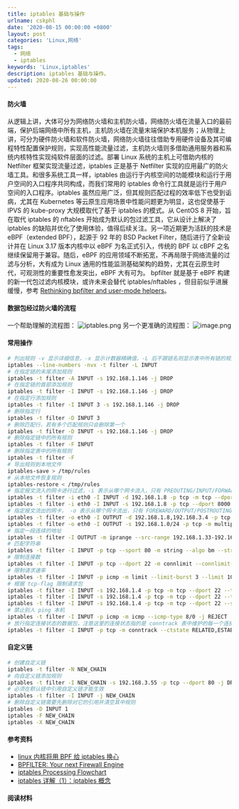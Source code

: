 ```yaml
---
title: iptables 基础与操作
urlname: cskphl
date: '2020-08-15 00:00:00 +0800'
layout: post
categories: 'Linux,网络'
tags:
  - 网络
  - iptables
keywords: 'Linux,iptables'
description: iptables 基础与操作。
updated: 2020-08-26 00:00:00
---
```


#### 防火墙

从逻辑上讲，大体可分为网络防火墙和主机防火墙，网络防火墙在流量入口的最前端，保护后端网络中所有主机，主机防火墙在流量末端保护本机服务；从物理上讲，可分为硬件防火墙和软件防火墙，网络防火墙往往借助专用硬件设备及其可编程特性配置保护规则，实现高性能流量过滤，主机防火墙则多借助通用服务器和系统内核特性实现纯软件层面的过滤。部署 Linux 系统的主机上可借助内核的 Netfilter 框架实现流量过滤，iptables 正是基于 Netfilter 实现的应用最广的防火墙工具。和很多系统工具一样，iptables 由运行于内核空间的功能模块和运行于用户空间的入口程序共同构成，而我们常用的 iptables 命令行工具就是运行于用户空间的入口程序。iptables 虽然应用广泛，但其规则匹配过程的效率低下也受到诟病，尤其在 Kubernetes 等云原生应用场景中性能问题更为明显，这也促使基于 IPVS 的 kube-proxy 大规模取代了基于 iptables 的模式。从 CentOS 8 开始，旨在取代 iptables 的 nftables 开始成为默认的包过滤工具，它从设计上解决了 iptables 的缺陷并优化了使用体验，值得后续关注。另一项近期更为活跃的技术是 eBPF（extended BPF），起源于 92 年的 BSD Packet Filter，随后进行了全新设计并在 Linux 3.17 版本内核中以 eBPF 为名正式引入，传统的 BPF 以 cBPF 之名继续保留用于兼容。随后，eBPF 的应用领域不断拓宽，不再局限于网络流量的过滤与分析，大有成为 Linux 通用的性能监测基础架构的趋势，尤其在云原生时代，可观测性的重要性愈发突出，eBPF 大有可为。 bpfilter 就是基于 eBPF 构建的新一代包过滤内核模块，或许未来会替代 iptables/nftables ，但目前似乎进展缓慢，参考 [Rethinking bpfilter and user-mode helpers](https://lwn.net/Articles/822744/)。

#### 数据包经过防火墙的流程

一个帮助理解的流程图：
![iptables.png](https://cdn.nlark.com/yuque/0/2020/png/182657/1598403804093-3e5e0ccb-8aca-4b18-ab91-73b8dd83c0bc.png#align=left&display=inline&height=400&margin=%5Bobject%20Object%5D&name=iptables.png&originHeight=533&originWidth=1012&size=56394&status=done&style=none&width=759)
另一个更准确的流程图：
![image.png](https://cdn.nlark.com/yuque/0/2020/png/182657/1598402936150-d2584938-7100-4ffb-b675-1b578645cbc4.png#align=left&display=inline&height=764&margin=%5Bobject%20Object%5D&name=image.png&originHeight=3054&originWidth=2399&size=1900518&status=done&style=none&width=600)

#### 常用操作

```bash
# 列出规则 -v 显示详细信息，-x 显示计数器精确值，-L 后不跟链名则显示表中所有链的规则，-n 不进行地址反解
iptables --line-numbers -nvx -t filter -L INPUT
# 在指定链的末尾添加规则
iptables -t filter -A INPUT -s 192.168.1.146 -j DROP
# 在指定链的首部添加规则
iptables -t filter -I INPUT -s 192.168.1.146 -j DROP
# 在指定行添加规则
iptables -t filter -I INPUT 3 -s 192.168.1.146 -j DROP
# 删除指定行
iptables -t filter -D INPUT 3
# 删除匹配行，若有多个匹配规则只会删除第一个
iptables -t filter -D INPUT -s 192.168.1.146 -j DROP
# 删除指定链中的所有规则
iptables -t filter -F INPUT
# 删除指定表中的所有规则
iptables -t filter -F
# 导出规则到本地文件
iptables-save > /tmp/rules
# 从本地文件恢复规则
iptables-restore < /tmp/rules
# 指定报文流入的网卡进行过滤，-i 表示从哪个网卡流入，只有 PREOUTING/INPUT/FORWARD 链上能够使用
iptables -t filter -i eth0 -I INPUT -d 192.168.1.8 -p tcp -m tcp --dport 8080 -j DROP
iptables -t filter -i eth0 -I INPUT -s 192.168.1.8 -p tcp --dport 8000:8080 -j DROP
# 指定报文流出的网卡， -o 表示从哪个网卡流出，只有 FOREWARD/OUTPUT/POSTROUTING 链上能够使用
iptables -t filter -o eth0 -I OUTPUT -d 192.168.1.8,192.168.3.4 -p tcp -m multiport --dports 8081,8893 -j DROP
iptables -t filter -o eth0 -I OUTPUT -s 192.168.1.0/24 -p tcp -m multiport --dports 8081,8893 -j DROP
# 指定一段连续的地址
iptables -t filter -I OUTPUT -m iprange --src-range 192.168.1.33-192.168.1.88 -p tcp -m multiport --dports 8081,8893 -j DROP
# 匹配字符串
iptables -t filter -I INPUT -p tcp --sport 80 -m string --algo bm --string "dststr" -j REJECT
# 限制连接数
iptables -t filter -I INPUT -p tcp --dport 22 -m connlimit --connlimit-above 10 -j REJECT
# 限制请求速率
iptables -t filter -I INPUT -p icmp -m limit --limit-burst 3 --limit 10/second -j ACCEPT
# 根据 tcp-flag 限制请求包
iptables -t filter -I INPUT -s 192.168.1.4 -p tcp -m tcp --dport 22 --tcp-flags SYN,ACK,FIN,RST,URG,PSH SYN -j REJECT
iptables -t filter -I INPUT -s 192.168.1.4 -p tcp -m tcp --dport 22 --tcp-flags ALL SYN,ACK -j REJECT
iptables -t filter -I INPUT -s 192.168.1.4 -p tcp -m tcp --dport 22 --syn -j REJECT
# 禁止别人 ping 本机
iptables -t filter -I INPUT -p icmp -m icmp --icmp-type 8/0 -j REJECT
# 放行指定连接状态的数据包，注意这里的连接状态指的是 conntrack 表中维护的每一个连接的状态，而不是 TCP 协议的状态，conntrack 对 UDP 和 ICMP 同样维护有状态
iptables -t filter -I INPUT -p tcp -m conntrack --ctstate RELATED,ESTABLISHED -j ACCEPT
```

#### 自定义链

```bash
# 创建自定义链
iptables -t filter -N NEW_CHAIN
# 向自定义链添加规则
iptables -t filter -I NEW_CHAIN -s 192.168.3.55 -p tcp --dport 80 -j DROP
# 必须在默认链中引用自定义链才能生效
iptables -t filter -I INPUT -j NEW_CHAIN
# 删除自定义链需要先删除对它的引用并清空其中规则
iptables -D INPUT 1
iptables -F NEW_CHAIN
iptables -X NEW_CHAIN
```

#### 参考资料

- [linux 内核将用 BPF 给 iptables 换心](https://baijiahao.baidu.com/s?id=1598167710178783742픴=spider&for=pc)
- [BPFILTER: Your next Firewall Engine](https://medium.com/@ugendreshwarkudupudi/bpfilter-your-next-firewall-engine-5f7dc63ebc3)
- [iptables Processing Flowchart](https://stuffphilwrites.com/2014/09/iptables-processing-flowchart/)
- [iptables 详解（1）：iptables 概念](http://www.zsythink.net/archives/1199/)

#### 阅读材料
